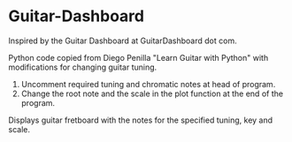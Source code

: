 # Guitar-Dashboard

Inspired by the Guitar Dashboard at GuitarDashboard dot com.

Python code copied from Diego Penilla "Learn Guitar with Python" with modifications for changing guitar tuning.

1. Uncomment required tuning and chromatic notes at head of program.
2. Change the root note and the scale in the plot function at the end of the program.

Displays guitar fretboard with the notes for the specified tuning, key and scale.

